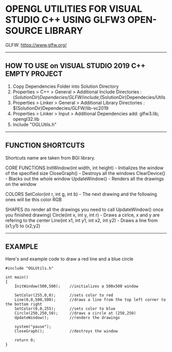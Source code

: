 

# **OPENGL UTILITIES FOR VISUAL STUDIO C++ USING GLFW3 OPEN-SOURCE LIBRARY**

GLFW: https://www.glfw.org/

-----------------------------------------------------------------------------------------------

## HOW TO USE on VISUAL STUDIO 2019 C++ EMPTY PROJECT

1. Copy Dependencies Folder into Solution Directory
2. Properties > C++ > General > Additional Include Directories		: $(SolutionDir)Dependecies/GLFW/include;$(SolutionDir)Dependecies/Utils
3. Properties > Linker > General > Additional Library Directories	: $(SolutionDir)Dependecies/GLFW/lib-vc2019
4. Properties > Linker > Input > Additional Dependencies	     add: glfw3.lib; opengl32.lib
5. Include "OGLUtils.h"

------------------------------------------------------------------------------------------------

## FUNCTION SHORTCUTS
Shortcuts name are taken from BGI library.

CORE FUNCTIONS
InitWindow(int width, int height)	 - Initializes the window of the specified size
CloseGraph()						 - Destroys all the windows
ClearDevice()					 	 - Blacks out the whole window
UpdateWindow()						 - Renders all the drawings on the window

COLORS
SetColor(int r, int g, int b)		 - The next drawing and the following ones will be this color RGB

SHAPES (to render all the drawings you need to call UpdateWindow() once you finished drawing)
Circle(int x, int y, int r)			 - Draws a cirlce, x and y are refering to the center
Line(int x1, int y1, int x2, int y2) - Draws a line from (x1;y1) to (x2;y2)

-------------------------------------------------------------------------------------------------

## EXAMPLE
Here's and example code to draw a red line and a blue circle


	#include "OGLUtils.h"

	int main()
	{
		InitWindow(500,500);	//initializes a 500x500 window
	
		SetColor(255,0,0);		//sets color to red
		Line(0,0,500,500);		//draws a line from the top left corner to the bottom right
		SetColor(0,0,255);		//sets color to blue
		Circle(250,250,50);		//draws a circle at (250,250) 
		UpdateWindow();			//renders the drawings

		system("pause");
		CloseGraph();			//destroys the window

		return 0;
	}

